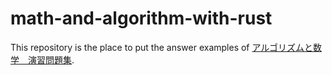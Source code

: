 # math-and-algorithm-with-rust
This repository is the place to put the answer examples of [アルゴリズムと数学　演習問題集](https://atcoder.jp/contests/math-and-algorithm). 